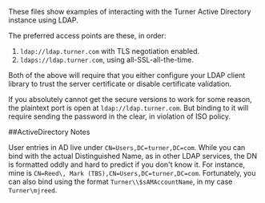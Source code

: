 These files show examples of interacting with the Turner Active Directory
instance using LDAP.  

The preferred access points are these, in order:

1. `ldap://ldap.turner.com` with TLS negotiation enabled. 
2. `ldaps://ldap.turner.com`, using all-SSL-all-the-time.

Both of the above will require that you either configure your LDAP client library to trust the
server certificate or disable certificate validation.

If you absolutely cannot get the secure versions to work for some reason, the plaintext port
is open at `ldap://ldap.turner.com`. But binding to it will require sending the password in
the clear, in violation of ISO policy.

##ActiveDirectory Notes

User entries in AD live under `CN=Users,DC=turner,DC=com`. While you can bind
with the actual Distinguished Name, as in other LDAP services, the DN is
formatted oddly and hard to predict if you don't know it.  For instance, mine
is `CN=Reed\, Mark (TBS),CN=Users,DC=turner,DC=com`.  Fortunately, you can also
bind using the format `Turner\\$sAMAccountName`, in my case `Turner\mjreed`.
